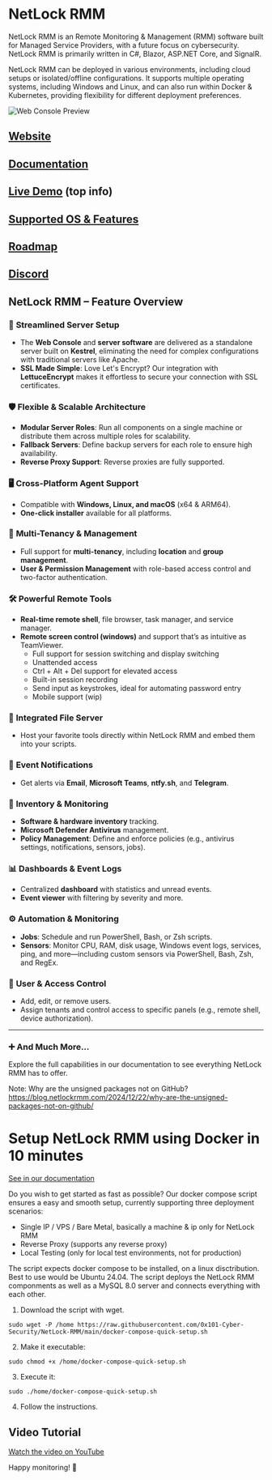# NetLock RMM
NetLock RMM is an Remote Monitoring & Management (RMM) software built for Managed Service Providers, with a future focus on cybersecurity. NetLock RMM is primarily written in C#, Blazor, ASP.NET Core, and SignalR.

NetLock RMM can be deployed in various environments, including cloud setups or isolated/offline configurations. It supports multiple operating systems, including Windows and Linux, and can also run within Docker & Kubernetes, providing flexibility for different deployment preferences.



![Web Console Preview](https://netlockrmm.com/assets/images/web-console-animation.webp)

## [Website](https://netlockrmm.com/)
## [Documentation](https://docs.netlockrmm.com/en/home)
## [Live Demo](https://docs.netlockrmm.com/en/home) (top info)
## [Supported OS & Features](https://docs.netlockrmm.com/en/supported-os)
## [Roadmap](https://docs.netlockrmm.com/en/roadmap)
## [Discord](https://discord.gg/HqUpZgtX4U)

## **NetLock RMM – Feature Overview**

### 🚀 **Streamlined Server Setup**
- The **Web Console** and **server software** are delivered as a standalone server built on **Kestrel**, eliminating the need for complex configurations with traditional servers like Apache.
- **SSL Made Simple**: Love Let's Encrypt? Our integration with **LettuceEncrypt** makes it effortless to secure your connection with SSL certificates.

### 🛡️ **Flexible & Scalable Architecture**
- **Modular Server Roles**: Run all components on a single machine or distribute them across multiple roles for scalability.
- **Fallback Servers**: Define backup servers for each role to ensure high availability.
- **Reverse Proxy Support**: Reverse proxies are fully supported.

### 🖥️ **Cross-Platform Agent Support**
- Compatible with **Windows, Linux, and macOS** (x64 & ARM64).
- **One-click installer** available for all platforms.

### 🧩 **Multi-Tenancy & Management**
- Full support for **multi-tenancy**, including **location** and **group management**.
- **User & Permission Management** with role-based access control and two-factor authentication.

### 🛠️ **Powerful Remote Tools**
- **Real-time remote shell**, file browser, task manager, and service manager.
- **Remote screen control (windows)** and support that’s as intuitive as TeamViewer.
  - Full support for session switching and display switching
  - Unattended access
  - Ctrl + Alt + Del support for elevated access
  - Built-in session recording
  - Send input as keystrokes, ideal for automating password entry
  - Mobile support (wip)    

### 📁 **Integrated File Server**
- Host your favorite tools directly within NetLock RMM and embed them into your scripts.

### 🔔 **Event Notifications**
- Get alerts via **Email**, **Microsoft Teams**, **ntfy.sh**, and **Telegram**.

### 🧾 **Inventory & Monitoring**
- **Software & hardware inventory** tracking.
- **Microsoft Defender Antivirus** management.
- **Policy Management**: Define and enforce policies (e.g., antivirus settings, notifications, sensors, jobs).

### 📊 **Dashboards & Event Logs**
- Centralized **dashboard** with statistics and unread events.
- **Event viewer** with filtering by severity and more.

### ⚙️ **Automation & Monitoring**
- **Jobs**: Schedule and run PowerShell, Bash, or Zsh scripts.
- **Sensors**: Monitor CPU, RAM, disk usage, Windows event logs, services, ping, and more—including custom sensors via PowerShell, Bash, Zsh, and RegEx.

### 👥 **User & Access Control**
- Add, edit, or remove users.
- Assign tenants and control access to specific panels (e.g., remote shell, device authorization).

---

### ➕ **And Much More...**
Explore the full capabilities in our documentation to see everything NetLock RMM has to offer.

Note: Why are the unsigned packages not on GitHub?
https://blog.netlockrmm.com/2024/12/22/why-are-the-unsigned-packages-not-on-github/

# Setup NetLock RMM using Docker in 10 minutes
[See in our documentation](https://docs.netlockrmm.com/en/server-installation-docker)

Do you wish to get started as fast as possible? Our docker compose script ensures a easy and smooth setup, currently supporting three deployment scenarios:
- Single IP / VPS / Bare Metal, basically a machine & ip only for NetLock RMM
- Reverse Proxy (supports any reverse proxy)
- Local Testing (only for local test environments, not for production)

The script expects docker compose to be installed, on a linux disctribution. Best to use would be Ubuntu 24.04. The script deploys the NetLock RMM componments as well as a MySQL 8.0 server and connects everything with each other.

1. Download the script with wget.
```plaintext
sudo wget -P /home https://raw.githubusercontent.com/0x101-Cyber-Security/NetLock-RMM/main/docker-compose-quick-setup.sh
```

2. Make it executable:
```plaintext
sudo chmod +x /home/docker-compose-quick-setup.sh
```

3. Execute it:
```plaintext
sudo ./home/docker-compose-quick-setup.sh
```

4. Follow the instructions.

## Video Tutorial
[Watch the video on YouTube](https://youtu.be/-VMoL6wnSKs)

Happy monitoring! 🥳

